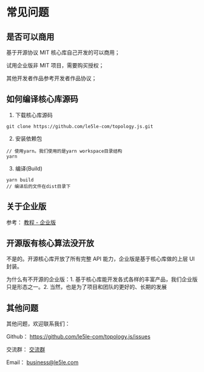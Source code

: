 # 常见问题

## 是否可以商用

基于开源协议 MIT 核心库自己开发的可以商用；

试用企业版非 MIT 项目，需要购买授权；

其他开发者作品参考开发者作品协议；

## 如何编译核心库源码

1. 下载核心库源码

```shell
git clone https://github.com/le5le-com/topology.js.git
```

2. 安装依赖包

```shell
// 使用yarn。我们使用的是yarn workspace目录结构
yarn
```

3. 编译(Build)

```shell
yarn build
// 编译后的文件在dist目录下
```

## 关于企业版

参考： [教程 - 企业版](/tutorial/commercial.html)

## 开源版有核心算法没开放

不是的。开源核心库开放了所有完整 API 能力，企业版是基于核心库做的上层 UI 封装。

为什么有不开源的企业版：1. 基于核心库能开发各式各样的丰富产品，我们企业版只是形态之一。2. 当然，也是为了项目和团队的更好的、长期的发展

## 其他问题

其他问题，欢迎联系我们：

Github： https://github.com/le5le-com/topology.js/issues

交流群： [交流群](/community/wechat.html)

Email： business@le5le.com

<br><br><br><br><br><br><br><br><br><br><br><br><br><br><br><br>
